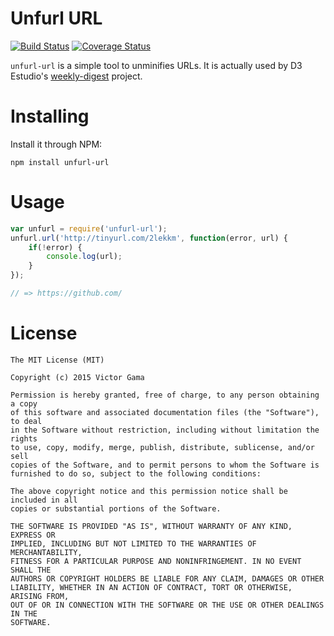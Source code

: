 # Unfurl URL

[![Build Status](https://travis-ci.org/victorgama/unfurl-url.svg?branch=master)](https://travis-ci.org/victorgama/unfurl-url)
[![Coverage Status](https://coveralls.io/repos/victorgama/unfurl-url/badge.svg?branch=master&service=github)](https://coveralls.io/github/victorgama/unfurl-url?branch=master)

`unfurl-url` is a simple tool to unminifies URLs. It is actually used by D3 Estudio's [weekly-digest](http://github.com/d3estudio/weekly-digest) project.

# Installing
Install it through NPM:
```
npm install unfurl-url
```

# Usage
```javascript
var unfurl = require('unfurl-url');
unfurl.url('http://tinyurl.com/2lekkm', function(error, url) {
    if(!error) {
        console.log(url);
    }
});

// => https://github.com/
```

# License
```
The MIT License (MIT)

Copyright (c) 2015 Victor Gama

Permission is hereby granted, free of charge, to any person obtaining a copy
of this software and associated documentation files (the "Software"), to deal
in the Software without restriction, including without limitation the rights
to use, copy, modify, merge, publish, distribute, sublicense, and/or sell
copies of the Software, and to permit persons to whom the Software is
furnished to do so, subject to the following conditions:

The above copyright notice and this permission notice shall be included in all
copies or substantial portions of the Software.

THE SOFTWARE IS PROVIDED "AS IS", WITHOUT WARRANTY OF ANY KIND, EXPRESS OR
IMPLIED, INCLUDING BUT NOT LIMITED TO THE WARRANTIES OF MERCHANTABILITY,
FITNESS FOR A PARTICULAR PURPOSE AND NONINFRINGEMENT. IN NO EVENT SHALL THE
AUTHORS OR COPYRIGHT HOLDERS BE LIABLE FOR ANY CLAIM, DAMAGES OR OTHER
LIABILITY, WHETHER IN AN ACTION OF CONTRACT, TORT OR OTHERWISE, ARISING FROM,
OUT OF OR IN CONNECTION WITH THE SOFTWARE OR THE USE OR OTHER DEALINGS IN THE
SOFTWARE.
```

